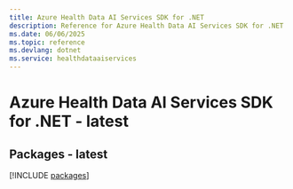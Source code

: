 ```yaml
---
title: Azure Health Data AI Services SDK for .NET
description: Reference for Azure Health Data AI Services SDK for .NET
ms.date: 06/06/2025
ms.topic: reference
ms.devlang: dotnet
ms.service: healthdataaiservices
---
```

# Azure Health Data AI Services SDK for .NET - latest
## Packages - latest
[!INCLUDE [packages](health-data-ai-services-index.md)]
